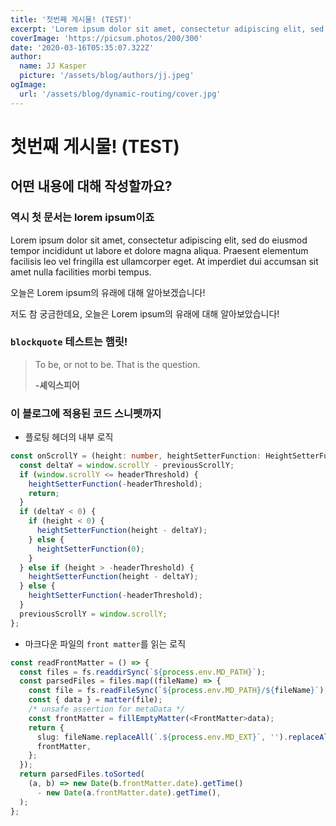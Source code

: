 ```yaml
---
title: '첫번째 게시물! (TEST)'
excerpt: 'Lorem ipsum dolor sit amet, consectetur adipiscing elit, sed do eiusmod tempor incididunt ut labore et dolore magna aliqua. Praesent elementum facilisis leo vel fringilla est ullamcorper eget. At imperdiet dui accumsan sit amet nulla facilities morbi tempus.'
coverImage: 'https://picsum.photos/200/300'
date: '2020-03-16T05:35:07.322Z'
author:
  name: JJ Kasper
  picture: '/assets/blog/authors/jj.jpeg'
ogImage:
  url: '/assets/blog/dynamic-routing/cover.jpg'
---
```


# 첫번째 게시물! (TEST)

## 어떤 내용에 대해 작성할까요?

### 역시 첫 문서는 lorem ipsum이죠

Lorem ipsum dolor sit amet, consectetur adipiscing elit, sed do eiusmod tempor incididunt ut labore et dolore magna aliqua. Praesent elementum facilisis leo vel fringilla est ullamcorper eget. At imperdiet dui accumsan sit amet nulla facilities morbi tempus.

오늘은 Lorem ipsum의 유래에 대해 알아보겠습니다!

저도 참 궁금한데요, 오늘은 Lorem ipsum의 유래에 대해 알아보았습니다!


### `blockquote` 테스트는 햄릿!

> To be, or not to be. That is the question.
>
> **-셰익스피어**


### 이 블로그에 적용된 코드 스니펫까지

* 플로팅 헤더의 내부 로직

```typescript
const onScrollY = (height: number, heightSetterFunction: HeightSetterFunction) => {
  const deltaY = window.scrollY - previousScrollY;
  if (window.scrollY <= headerThreshold) {
    heightSetterFunction(-headerThreshold);
    return;
  }
  if (deltaY < 0) {
    if (height < 0) {
      heightSetterFunction(height - deltaY);
    } else {
      heightSetterFunction(0);
    }
  } else if (height > -headerThreshold) {
    heightSetterFunction(height - deltaY);
  } else {
    heightSetterFunction(-headerThreshold);
  }
  previousScrollY = window.scrollY;
};
```

* 마크다운 파일의 `front matter`를 읽는 로직

```typescript
const readFrontMatter = () => {
  const files = fs.readdirSync(`${process.env.MD_PATH}`);
  const parsedFiles = files.map((fileName) => {
    const file = fs.readFileSync(`${process.env.MD_PATH}/${fileName}`);
    const { data } = matter(file);
    /* unsafe assertion for metaData */
    const frontMatter = fillEmptyMatter(<FrontMatter>data);
    return {
      slug: fileName.replaceAll(`.${process.env.MD_EXT}`, '').replaceAll(' ', '-'),
      frontMatter,
    };
  });
  return parsedFiles.toSorted(
    (a, b) => new Date(b.frontMatter.date).getTime()
      - new Date(a.frontMatter.date).getTime(),
  );
};
```